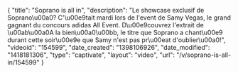 {
    "title": "Soprano is all in",
    "description": "Le showcase exclusif de Soprano\u00a0? C'\u00e9tait mardi lors de l'event de Samy Vegas, le grand gagnant du concours adidas All Event. D\u00e9couvrez l'extrait de \u00ab\u00a0A la bien\u00a0\u00bb, le titre que Soprano a chant\u00e9 durant cette soir\u00e9e que Samy n'est pas pr\u00eat d'oublier\u00a0!",
    "videoid": "154599",
    "date_created": "1398106926",
    "date_modified": "1418181306",
    "type": "captivate",
    "layout": "video",
    "url": "\/v\/soprano-is-all-in\/154599"
}